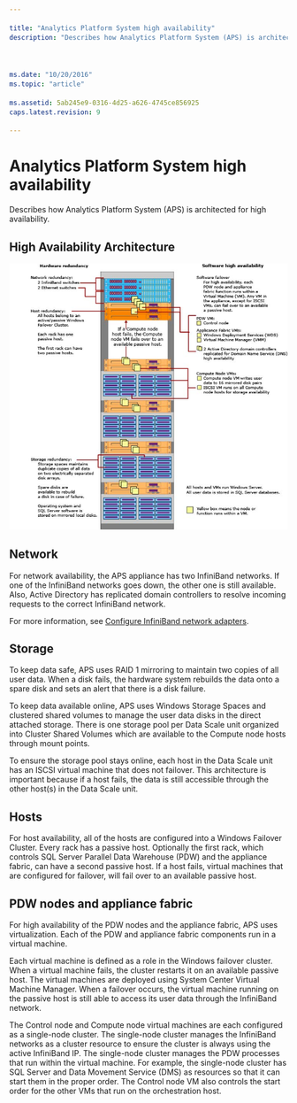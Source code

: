 ```yaml
---

title: "Analytics Platform System high availability"
description: "Describes how Analytics Platform System (APS) is architected for high availability."

 

ms.date: "10/20/2016"
ms.topic: "article"

ms.assetid: 5ab245e9-0316-4d25-a626-4745ce856925
caps.latest.revision: 9

---
```


# Analytics Platform System high availability
Describes how Analytics Platform System (APS) is architected for high availability.  
  
## High Availability Architecture  
![Appliance architecture](media/appliance-architecture.png "Appliance architecture")  
  
## Network  
For network availability, the APS appliance has two InfiniBand networks. If one of the InfiniBand networks goes down, the other one is still available. Also, Active Directory has replicated domain controllers to resolve incoming requests to the correct InfiniBand network.  
  
For more information, see [Configure InfiniBand network adapters](configure-infiniband-network-adapters.md).  
  
## Storage  
To keep data safe, APS uses RAID 1 mirroring to maintain two copies of all user data. When a disk fails, the hardware system rebuilds the data onto a spare disk and sets an alert that there is a disk failure.  
  
To keep data available online, APS uses Windows Storage Spaces and clustered shared volumes to manage the user data disks in the direct attached storage. There is one storage pool per Data Scale unit organized into Cluster Shared Volumes which are available to the Compute node hosts through mount points.  
  
To ensure the storage pool stays online, each host in the Data Scale unit has an ISCSI virtual machine that does not failover. This architecture is important because if a host fails, the data is still accessible through the other host(s) in the Data Scale unit.  
  
## Hosts  
For host availability, all of the hosts are configured into a Windows Failover Cluster. Every rack has a passive host. Optionally the first rack, which controls SQL Server Parallel Data Warehouse (PDW) and the appliance fabric, can have a second passive host. If a host fails, virtual machines that are configured for failover, will fail over to an available passive host.  
  
## PDW nodes and appliance fabric  
For high availability of the PDW nodes and the appliance fabric, APS uses virtualization. Each of the PDW and appliance fabric components run in a virtual machine.  
  
Each virtual machine is defined as a role in the Windows failover cluster. When a virtual machine fails, the cluster restarts it on an available passive host. The virtual machines are deployed using System Center Virtual Machine Manager. When a failover occurs, the virtual machine running on the passive host is still able to access its user data through the InfiniBand network.  
  
The Control node and Compute node virtual machines are each configured as a single-node cluster. The single-node cluster manages the InfiniBand networks as a cluster resource to ensure the cluster is always using the active InfiniBand IP. The single-node cluster manages the PDW processes that run within the virtual machine. For example, the single-node cluster has SQL Server and Data Movement Service (DMS) as resources so that it can start them in the proper order. The Control node VM also controls the start order for the other VMs that run on the orchestration host.  
  

